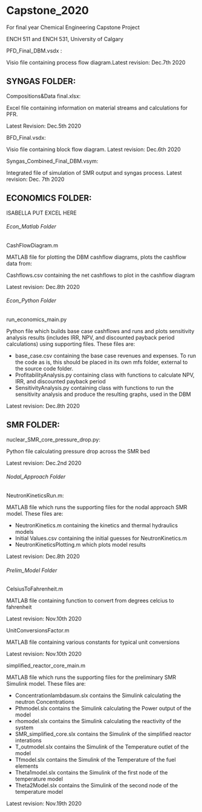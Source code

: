 # Capstone_2020

For final year Chemical Engineering Capstone Project

ENCH 511 and ENCH 531, University of Calgary  

PFD_Final_DBM.vsdx : 

Visio file containing process flow diagram.Latest revision: Dec.7th 2020

## SYNGAS FOLDER:
Compositions&Data final.xlsx: 

Excel file containing information on material streams and calculations for PFR. 

Latest Revision: Dec.5th 2020

BFD_Final.vsdx: 

Visio file containing block flow diagram.
Latest revision: Dec.6th 2020

Syngas_Combined_Final_DBM.vsym: 

Integrated file of simulation of SMR output and syngas process. Latest revision: Dec. 7th 2020
## ECONOMICS FOLDER:
ISABELLA PUT EXCEL HERE

###### Econ_Matlab Folder
CashFlowDiagram.m

MATLAB file for plotting the DBM cashflow diagrams, plots the cashflow data from: 

Cashflows.csv containing the net cashflows to plot in the cashflow diagram

Latest revision: Dec.8th 2020

###### Econ_Python Folder
run_economics_main.py

Python file which builds base case cashflows and runs and plots sensitivity analysis results (includes IRR, NPV, and discounted payback period calculations) using supporting files.  These files are:
* base_case.csv containing the base case revenues and expenses.  To run the code as is, this should be placed in its own mfs folder, external to the source code folder.
* ProfitabilityAnalysis.py containing class with functions to calculate NPV, IRR, and discounted payback period
* SensitivityAnalysis.py containing class with functions to run the sensitivity analysis and produce the resulting graphs, used in the DBM

Latest revision: Dec.8th 2020

## SMR FOLDER:
nuclear_SMR_core_pressure_drop.py:

Python file calculating pressure drop across the SMR bed

Latest revision: Dec.2nd 2020

###### Nodal_Approach Folder
NeutronKineticsRun.m:

MATLAB file which runs the supporting files for the nodal approach SMR model.  These files are:
* NeutronKinetics.m containing the kinetics and thermal hydraulics models 
* Initial Values.csv containing the initial guesses for NeutronKinetics.m
* NeutronKineticsPlotting.m which plots model results

Latest revision: Dec.8th 2020

###### Prelim_Model Folder 
CelsiusToFahrenheit.m 

MATLAB file containing function to convert from degrees celcius to fahrenheit

Latest revision: Nov.10th 2020

UnitConversionsFactor.m 

MATLAB file containing various constants for typical unit conversions

Latest revision: Nov.10th 2020

simplified_reactor_core_main.m 

MATLAB file which runs the supporting files for the preliminary SMR Simulink model.  These files are:
* Concentrationlambdasum.slx contains the Simulink calculating the neutron Concentrations
* Pthmodel.slx  contains the Simulink calculating the Power output of the model
* rhomodel.slx contains the Simulink calculating the reactivity of the system
* SMR_simplified_core.slx contains the Simulink of the simplified reactor interations
* T_outmodel.slx contains the Simulink of the Temperature outlet of the model
* Tfmodel.slx contains the Simulink of the Temperature of the fuel elements
* Theta1model.slx contains the Simulink of the first node of the temperature model
* Theta2Model.slx contains the Simulink of the second node of the temperature model

Latest revision: Nov.19th 2020
